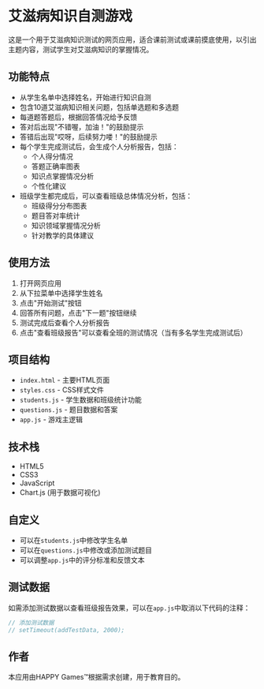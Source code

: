 # 艾滋病知识自测游戏

这是一个用于艾滋病知识测试的网页应用，适合课前测试或课前摸底使用，以引出主题内容，测试学生对艾滋病知识的掌握情况。

## 功能特点

- 从学生名单中选择姓名，开始进行知识自测
- 包含10道艾滋病知识相关问题，包括单选题和多选题
- 每道题答题后，根据回答情况给予反馈
- 答对后出现"不错喔，加油！"的鼓励提示
- 答错后出现"哎呀，后续努力喽！"的鼓励提示
- 每个学生完成测试后，会生成个人分析报告，包括：
  - 个人得分情况
  - 答题正确率图表
  - 知识点掌握情况分析
  - 个性化建议
- 班级学生都完成后，可以查看班级总体情况分析，包括：
  - 班级得分分布图表
  - 题目答对率统计
  - 知识领域掌握情况分析
  - 针对教学的具体建议

## 使用方法

1. 打开网页应用
2. 从下拉菜单中选择学生姓名
3. 点击"开始测试"按钮
4. 回答所有问题，点击"下一题"按钮继续
5. 测试完成后查看个人分析报告
6. 点击"查看班级报告"可以查看全班的测试情况（当有多名学生完成测试后）

## 项目结构

- `index.html` - 主要HTML页面
- `styles.css` - CSS样式文件
- `students.js` - 学生数据和班级统计功能
- `questions.js` - 题目数据和答案
- `app.js` - 游戏主逻辑

## 技术栈

- HTML5
- CSS3
- JavaScript
- Chart.js (用于数据可视化)

## 自定义

- 可以在`students.js`中修改学生名单
- 可以在`questions.js`中修改或添加测试题目
- 可以调整`app.js`中的评分标准和反馈文本

## 测试数据

如需添加测试数据以查看班级报告效果，可以在`app.js`中取消以下代码的注释：

```javascript
// 添加测试数据
// setTimeout(addTestData, 2000);
```

## 作者

本应用由HAPPY Games™根据需求创建，用于教育目的。 